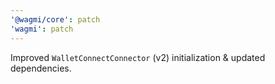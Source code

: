```yaml
---
'@wagmi/core': patch
'wagmi': patch
---
```


Improved `WalletConnectConnector` (v2) initialization & updated dependencies.
